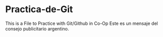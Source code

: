 # Practica-de-Git
This is a File to Practice with Git/Github in Co-Op
Este es un mensaje del consejo publicitario argentino.
